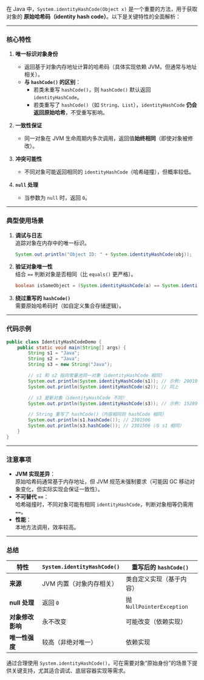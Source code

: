 在 Java 中，`System.identityHashCode(Object x)` 是一个重要的方法，用于获取对象的 **原始哈希码（identity hash code）**。以下是关键特性的全面解析：

---

### 核心特性
1. **唯一标识对象身份**
   - 返回基于对象内存地址计算的哈希码（具体实现依赖 JVM，但通常与地址相关）。
   - **与 `hashCode()` 的区别**：
      - 若类未重写 `hashCode()`，则 `hashCode()` 默认返回 `identityHashCode`。
      - 若类重写了 `hashCode()`（如 `String`、`List`），`identityHashCode` **仍会返回原始哈希**，不受重写影响。

2. **一致性保证**
   - 同一对象在 JVM 生命周期内多次调用，返回值**始终相同**（即使对象被修改）。

3. **冲突可能性**
   - 不同对象可能返回相同的 `identityHashCode`（哈希碰撞），但概率较低。

4. **`null` 处理**
   - 当参数为 `null` 时，返回 `0`。

---

### 典型使用场景
1. **调试与日志**  
   追踪对象在内存中的唯一标识。
   ```java
   System.out.println("Object ID: " + System.identityHashCode(obj));
   ```

2. **验证对象唯一性**  
   结合 `==` 判断对象是否相同（比 `equals()` 更严格）。
   ```java
   boolean isSameObject = (System.identityHashCode(a) == System.identityHashCode(b));
   ```

3. **绕过重写的 `hashCode()`**  
   需要原始哈希码时（如自定义集合存储逻辑）。

---

### 代码示例
```java
public class IdentityHashCodeDemo {
    public static void main(String[] args) {
        String s1 = "Java";
        String s2 = "Java";
        String s3 = new String("Java");

        // s1 和 s2 指向常量池同一对象（identityHashCode 相同）
        System.out.println(System.identityHashCode(s1)); // 示例: 2001049719
        System.out.println(System.identityHashCode(s2)); // 同上

        // s3 是新对象（identityHashCode 不同）
        System.out.println(System.identityHashCode(s3)); // 示例: 1528902577

        // String 重写了 hashCode()（内容相同则 hashCode 相同）
        System.out.println(s1.hashCode()); // 2301506
        System.out.println(s3.hashCode()); // 2301506（与 s1 相同）
    }
}
```

---

### 注意事项
- **JVM 实现差异**：  
  原始哈希码通常基于内存地址，但 JVM 规范未强制要求（可能因 GC 移动对象变化，但实际实现会保证一致性）。
- **不可替代 `==`**：  
  哈希碰撞时，不同对象可能有相同 `identityHashCode`，判断对象相等仍需用 `==`。
- **性能**：  
  本地方法调用，效率较高。

---

### 总结
| 特性                | `System.identityHashCode()`      | 重写后的 `hashCode()`        |
|---------------------|----------------------------------|-----------------------------|
| **来源**            | JVM 内置（对象内存相关）         | 类自定义实现（基于内容）    |
| **null 处理**       | 返回 `0`                         | 抛 `NullPointerException`   |
| **对象修改影响**    | 永不改变                         | 可能改变（依赖实现）        |
| **唯一性强度**      | 较高（非绝对唯一）               | 依赖实现                    |

通过合理使用 `System.identityHashCode()`，可在需要对象“原始身份”的场景下提供关键支持，尤其适合调试、底层容器实现等需求。
